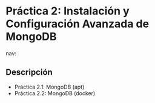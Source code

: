 # Práctica 2: Instalación y Configuración Avanzada de MongoDB

nav:

## Descripción

* Práctica 2.1: MongoDB (apt)
* Práctica 2.2: MongoDB (docker)
